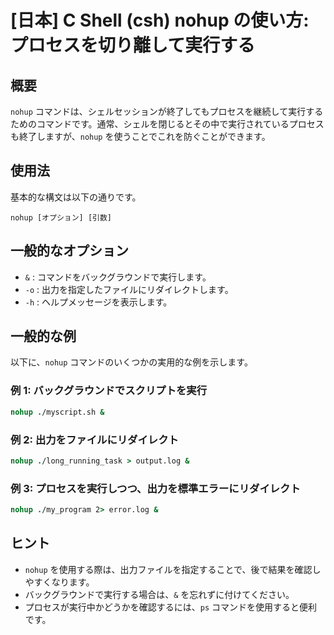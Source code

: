 # [日本] C Shell (csh) nohup の使い方: プロセスを切り離して実行する

## 概要
`nohup` コマンドは、シェルセッションが終了してもプロセスを継続して実行するためのコマンドです。通常、シェルを閉じるとその中で実行されているプロセスも終了しますが、`nohup` を使うことでこれを防ぐことができます。

## 使用法
基本的な構文は以下の通りです。

```
nohup [オプション] [引数]
```

## 一般的なオプション
- `&` : コマンドをバックグラウンドで実行します。
- `-o` : 出力を指定したファイルにリダイレクトします。
- `-h` : ヘルプメッセージを表示します。

## 一般的な例
以下に、`nohup` コマンドのいくつかの実用的な例を示します。

### 例 1: バックグラウンドでスクリプトを実行
```csh
nohup ./myscript.sh &
```

### 例 2: 出力をファイルにリダイレクト
```csh
nohup ./long_running_task > output.log &
```

### 例 3: プロセスを実行しつつ、出力を標準エラーにリダイレクト
```csh
nohup ./my_program 2> error.log &
```

## ヒント
- `nohup` を使用する際は、出力ファイルを指定することで、後で結果を確認しやすくなります。
- バックグラウンドで実行する場合は、`&` を忘れずに付けてください。
- プロセスが実行中かどうかを確認するには、`ps` コマンドを使用すると便利です。